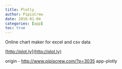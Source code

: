 ```yaml
---
title: Plotly
author: PipisCrew
date: 2016-01-04
categories: [app]
toc: true
---
```


Online chart maker for excel and csv data

[http://plot.ly](http://plot.ly)

origin - http://www.pipiscrew.com/?p=3035 app-plotly